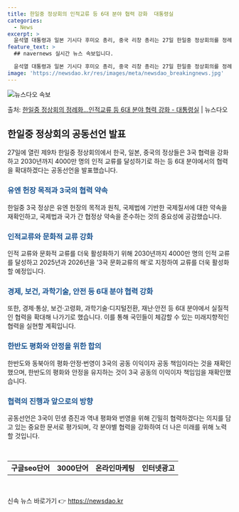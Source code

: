 ```yaml
---
title: 한일중 정상회의 인적교류 등 6대 분야 협력 강화  대통령실
categories:
  - News
excerpt: >
  윤석열 대통령과 일본 기시다 후미오 총리, 중국 리창 총리는 27일 한일중 정상회의를 정례화하는 등 3국 협…
feature_text: >
  ## navernews 실시간 뉴스 속보입니다.

  윤석열 대통령과 일본 기시다 후미오 총리, 중국 리창 총리는 27일 한일중 정상회의를 정례화하는 등 3국 협…
image: 'https://newsdao.kr/res/images/meta/newsdao_breakingnews.jpg'
---
```


![뉴스다오 속보](https://newsdao.kr/res/images/meta/newsdao_breakingnews.jpg)

<p>출처: <a href="https://newsdao.kr/3922" rel="dofollow">한일중 정상회의 정례화…인적교류 등 6대 분야 협력 강화 - 대통령실</a> | 뉴스다오</p>

<h2 data-ke-size="size26">한일중 정상회의 공동선언 발표</h2>
<p data-ke-size="size16">27일에 열린 제9차 한일중 정상회의에서 한국, 일본, 중국의 정상들은 3국 협력을 강화하고 2030년까지 4000만 명의 인적 교류를 달성하기로 하는 등 6대 분야에서의 협력을 확대하겠다는 공동선언을 발표했습니다.</p>

<h3><b><span style="color: #1a5490;">유엔 헌장 목적과 3국의 협력 약속</span></b></h3>
<p data-ke-size="size16">한일중 3국 정상은 유엔 헌장의 목적과 원칙, 국제법에 기반한 국제질서에 대한 약속을 재확인하고, 국제법과 국가 간 협정상 약속을 준수하는 것의 중요성에 공감했습니다.</p>

<h3><b><span style="color: #1a5490;">인적교류와 문화적 교류 강화</span></b></h3>
<p data-ke-size="size16">인적 교류와 문화적 교류를 더욱 활성화하기 위해 2030년까지 4000만 명의 인적 교류를 달성하고 2025년과 2026년을 '3국 문화교류의 해'로 지정하여 교류를 더욱 활성화할 예정입니다.</p>

<h3><b><span style="color: #1a5490;">경제, 보건, 과학기술, 안전 등 6대 분야 협력 강화</span></b></h3>
<p data-ke-size="size16">또한, 경제·통상, 보건·고령화, 과학기술·디지털전환, 재난·안전 등 6대 분야에서 실질적인 협력을 확대해 나가기로 했습니다. 이를 통해 국민들이 체감할 수 있는 미래지향적인 협력을 실현할 계획입니다.</p>


<h3><b><span style="color: #1a5490;">한반도 평화와 안정을 위한 합의</span></b></h3>
<p data-ke-size="size16">한반도와 동북아의 평화·안정·번영이 3국의 공동 이익이자 공동 책임이라는 것을 재확인했으며, 한반도의 평화와 안정을 유지하는 것이 3국 공동의 이익이자 책임임을 재확인했습니다.</p>

<h3><b><span style="color: #1a5490;">협력의 진행과 앞으로의 방향</span></b></h3>
<p data-ke-size="size16">공동선언은 3국이 민생 증진과 역내 평화와 번영을 위해 긴밀히 협력하겠다는 의지를 담고 있는 중요한 문서로 평가되며, 각 분야별 협력을 강화하여 더 나은 미래를 위해 노력할 것입니다.</p>

<p data-ke-size="size16">&nbsp;</p>
<table>
  <tbody>
    <tr>
      <td style="text-align: center; height: 17px;"><b>구글seo단어</b></td>
      <td style="text-align: center; height: 17px;"><b>3000단어</b></td>
      <td style="text-align: center; height: 17px;"><b>온라인마케팅</b></td>
      <td style="text-align: center; height: 17px;"><b>인터넷광고</b></td>
    </tr>
  </tbody>
</table>
<p data-ke-size="size16">&nbsp;</p> 

신속 뉴스 바로가기 👉 <a href="https://newsdao.kr" rel="dofollow">https://newsdao.kr</a>


